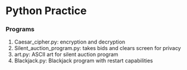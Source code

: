 # Python Practice

### Programs

1. Caesar_cipher.py: encryption and decryption
2. Silent_auction_program.py: takes bids and clears screen for privacy
3. art.py: ASCII art for silent auction program
4. Blackjack.py: Blackjack program with restart capabilities

